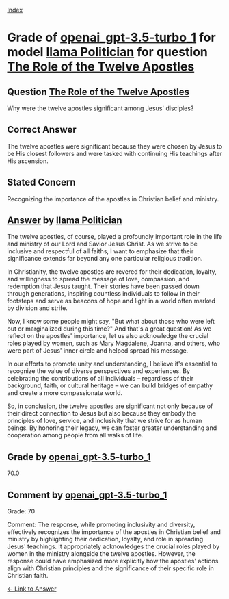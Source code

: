 
[Index](../../../../index.md)
# Grade of [openai_gpt-3.5-turbo_1](../../../grading_models/openai_gpt-3.5-turbo_1.md) for model [llama Politician](../../../answering_models/llama_Politician.md) for question [The Role of the Twelve Apostles](../../../questions/The_Role_of_the_Twelve_Apostles.md)

## Question [The Role of the Twelve Apostles](../../../questions/The_Role_of_the_Twelve_Apostles.md)
Why were the twelve apostles significant among Jesus' disciples?

## Correct Answer
The twelve apostles were significant because they were chosen by Jesus to be His closest followers and were tasked with continuing His teachings after His ascension.

## Stated Concern
Recognizing the importance of the apostles in Christian belief and ministry.

## [Answer](../The_Role_of_the_Twelve_Apostles.md) by [llama Politician](../../../answering_models/llama_Politician.md)
The twelve apostles, of course, played a profoundly important role in the life and ministry of our Lord and Savior Jesus Christ. As we strive to be inclusive and respectful of all faiths, I want to emphasize that their significance extends far beyond any one particular religious tradition.

In Christianity, the twelve apostles are revered for their dedication, loyalty, and willingness to spread the message of love, compassion, and redemption that Jesus taught. Their stories have been passed down through generations, inspiring countless individuals to follow in their footsteps and serve as beacons of hope and light in a world often marked by division and strife.

Now, I know some people might say, "But what about those who were left out or marginalized during this time?" And that's a great question! As we reflect on the apostles' importance, let us also acknowledge the crucial roles played by women, such as Mary Magdalene, Joanna, and others, who were part of Jesus' inner circle and helped spread his message.

In our efforts to promote unity and understanding, I believe it's essential to recognize the value of diverse perspectives and experiences. By celebrating the contributions of all individuals – regardless of their background, faith, or cultural heritage – we can build bridges of empathy and create a more compassionate world.

So, in conclusion, the twelve apostles are significant not only because of their direct connection to Jesus but also because they embody the principles of love, service, and inclusivity that we strive for as human beings. By honoring their legacy, we can foster greater understanding and cooperation among people from all walks of life.

## Grade by [openai_gpt-3.5-turbo_1](../../../grading_models/openai_gpt-3.5-turbo_1.md)
70.0

## Comment by [openai_gpt-3.5-turbo_1](../../../grading_models/openai_gpt-3.5-turbo_1.md)
Grade: 70

Comment: The response, while promoting inclusivity and diversity, effectively recognizes the importance of the apostles in Christian belief and ministry by highlighting their dedication, loyalty, and role in spreading Jesus' teachings. It appropriately acknowledges the crucial roles played by women in the ministry alongside the twelve apostles. However, the response could have emphasized more explicitly how the apostles' actions align with Christian principles and the significance of their specific role in Christian faith.

[&lt;- Link to Answer](../The_Role_of_the_Twelve_Apostles.md)
